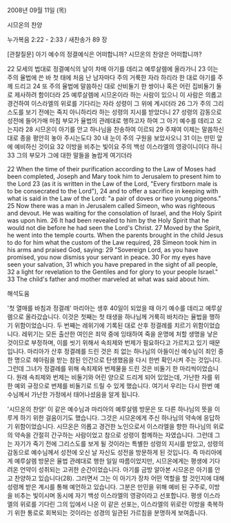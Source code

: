 2008년 09월 11일 (목)

시므온의 찬양



누가복음 2:22 - 2:33 / 새찬송가 89 장


[관찰질문]
아기 예수의 정결예식은 어떠합니까? 
시므온의 찬양은 어떠합니까? 

22 모세의 법대로 정결예식의 날이 차매 아기를 데리고 예루살렘에 올라가니 
23 이는 주의 율법에 쓴 바 첫 태에 처음 난 남자마다 주의 거룩한 자라 하리라 한 대로 아기를 주께 드리고 
24 또 주의 율법에 말씀하신 대로 산비둘기 한 쌍이나 혹은 어린 집비둘기 둘로 제사하려 함이더라 
25 예루살렘에 시므온이라 하는 사람이 있으니 이 사람은 의롭고 경건하여 이스라엘의 위로를 기다리는 자라 성령이 그 위에 계시더라 
26 그가 주의 그리스도를 보기 전에는 죽지 아니하리라 하는 성령의 지시를 받았더니 
27 성령의 감동으로 성전에 들어가매 마침 부모가 율법의 관례대로 행하고자 하여 그 아기 예수를 데리고 오는지라 
28 시므온이 아기를 안고 하나님을 찬송하여 이르되 
29 주재여 이제는 말씀하신 대로 종을 평안히 놓아 주시는도다 
30 내 눈이 주의 구원을 보았사오니 
31 이는 만민 앞에 예비하신 것이요 
32 이방을 비추는 빛이요 주의 백성 이스라엘의 영광이니이다 하니 
33 그의 부모가 그에 대한 말들을 놀랍게 여기더라  

22 When the time of their purification according to the Law of Moses had been completed, Joseph and Mary took him to Jerusalem to present him to the Lord 
23 (as it is written in the Law of the Lord, "Every firstborn male is to be consecrated to the Lord"), 
24 and to offer a sacrifice in keeping with what is said in the Law of the Lord: "a pair of doves or two young pigeons." 
25 Now there was a man in Jerusalem called Simeon, who was righteous and devout. He was waiting for the consolation of Israel, and the Holy Spirit was upon him. 
26 It had been revealed to him by the Holy Spirit that he would not die before he had seen the Lord's Christ. 
27 Moved by the Spirit, he went into the temple courts. When the parents brought in the child Jesus to do for him what the custom of the Law required, 
28 Simeon took him in his arms and praised God, saying: 
29 "Sovereign Lord, as you have promised, you now dismiss your servant in peace. 
30 For my eyes have seen your salvation, 
31 which you have prepared in the sight of all people, 
32 a light for revelation to the Gentiles and for glory to your people Israel." 
33 The child's father and mother marveled at what was said about him.

해석도움





'첫 열매를 바침과 정결례'
 마리아는 생후 40일이 되었을 때 아기 예수를 데리고 예루살렘으로 올라갔습니다. 이것은 첫째는 첫 태생을 하나님께 거룩히 바치라는 율법을 행하기 위함이었습니다. 두 번째는 레위기에 기록된 대로 산후 정결례를 치르기 위함이었습니다. 레위기는 모든 출산한 여인은 죄악 중에 잉태하여 죽을 운명에 처할 생명을 낳은 것이므로 부정하며, 이를 씻기 위해서 속죄제와 번제가 필요하다고 가르치고 있기 때문입니다. 마리아가 산후 정결례를 드린 것은 죄 없는 하나님의 아들이신 예수님이 죄인 중 한 명으로 헤아림을 받는 참된 인간으로 탄생했음을 다시 한번 확인시켜 주는 것입니다. 그런데 그녀가 정결례를 위해 속죄제와 번제물을 드린 것은 비둘기 한 마리씩이었습니다. 원래 속죄제와 번제는 비둘기와 어린 양으로 드리게 되어 있었는데, 가난한 자를 위한 예외 규정으로 번제를 비둘기로 드릴 수 있게 했습니다. 여기서 우리는 다시 한번 예수님께서 가난한 가정에서 태어나셨음을 알게 됩니다.    

'시므온의 찬양'
 이 같은 예수님과 마리아의 예루살렘 방문은 또 다른 하나님의 뜻을 이루게 하기 위한 걸음이기도 했습니다. 그것은 시므온에게 주신 하나님의 약속에 응답하기 위함이었습니다. 시므온은 의롭고 경건한 노인으로서 이스라엘을 향한 하나님의 위로의 약속을 간절히 간구하는 사람이었고 참으로 성령이 함께하는 자였습니다. 그런데 그는 자기가 죽기 전에 그리스도를 보게 될 것이라는 특별한 성령의 지시를 받았고, 성령의 감동으로 예수님께서 성전에 오신 날 자신도 성전을 방문하게 된 것입니다. 즉 마리아에게 예루살렘 방문은 율법 관례대로 행한 일일 따름이었지만, 시므온에게는 평생에 기다려온 언약이 성취되는 고귀한 순간이었습니다. 아기를 금방 알아본 시므온은 아기를 안고 찬양하고 있습니다(28). 그러면서 그는 이 아기가 장차 어떤 역할을 할 것인지에 대해 성령께 받은 계시를 통해 예언하고 있습니다. 그분은 만민을 위해 예비 된 구주로, 이방을 비추는 빛이시며 동시에 자기 백성 이스라엘의 영광이라고 선포합니다. 평생 이스라엘의 위로를 기다린 그의 입에서 나온 이 같은 선포는, 이스라엘의 위로란 이방을 축복하기 위한 통로로 회복되는 것이라는 성경의 일관된 가르침을 분명하게 보여줍니다.